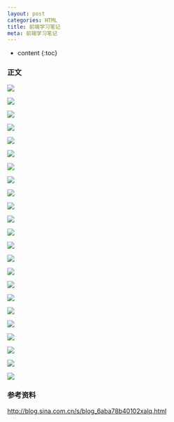 ```yaml
---
layout: post
categories: HTML
title: 前端学习笔记 
meta: 前端学习笔记 
---
```

* content
{:toc}

### 正文

![]({{site.baseurl}}/images/20210415/20210415104001.jpeg)

![]({{site.baseurl}}/images/20210415/20210415104002.jpeg)

![]({{site.baseurl}}/images/20210415/20210415104003.jpeg)

![]({{site.baseurl}}/images/20210415/20210415104005.jpeg)

![]({{site.baseurl}}/images/20210415/20210415104007.jpeg)

![]({{site.baseurl}}/images/20210415/20210415104009.jpeg)

![]({{site.baseurl}}/images/20210415/20210415104011.jpeg)

![]({{site.baseurl}}/images/20210415/20210415104013.jpeg)

![]({{site.baseurl}}/images/20210415/20210415104015.jpeg)

![]({{site.baseurl}}/images/20210415/20210415104017.jpeg)

![]({{site.baseurl}}/images/20210415/20210415104019.jpeg)

![]({{site.baseurl}}/images/20210415/20210415104021.jpeg)

![]({{site.baseurl}}/images/20210415/20210415104023.jpeg)

![]({{site.baseurl}}/images/20210415/20210415104025.jpeg)

![]({{site.baseurl}}/images/20210415/20210415104027.jpeg)

![]({{site.baseurl}}/images/20210415/20210415104029.jpeg)

![]({{site.baseurl}}/images/20210415/20210415104031.jpeg)

![]({{site.baseurl}}/images/20210415/20210415104033.jpeg)

![]({{site.baseurl}}/images/20210415/20210415104035.jpeg)

![]({{site.baseurl}}/images/20210415/20210415104037.jpeg)

![]({{site.baseurl}}/images/20210415/20210415104041.jpeg)

![]({{site.baseurl}}/images/20210415/20210415104043.jpeg)

![]({{site.baseurl}}/images/20210415/20210415104051.jpeg)

### 参考资料

<http://blog.sina.com.cn/s/blog_6aba78b40102xalq.html>